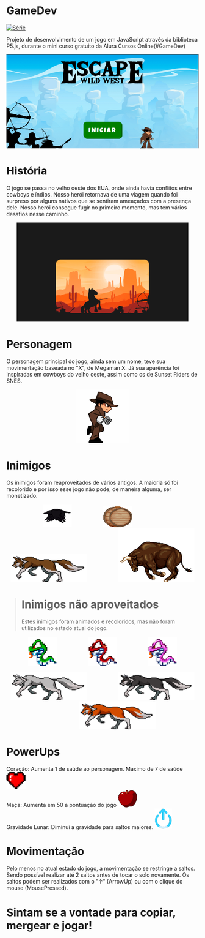 # GameDev 
[![Série](https://img.shields.io/badge/OctavioLage-GameDev-blue)]()

 Projeto de desenvolvimento de um jogo em JavaScript através da biblioteca P5.js, durante o mini curso gratuito da Alura Cursos Online(#GameDev)

<p align="center">
  <img src="imagens/Screenshots/telaInicial.png" width="600" title="hover text">
</p>

# História
O jogo se passa no velho oeste dos EUA, onde ainda havia conflitos entre cowboys e índios. Nosso herói retornava de uma viagem quando foi surpreso por alguns nativos que se sentiram ameaçados com a presença dele. Nosso herói consegue fugir no primeiro momento, mas tem vários desafios nesse caminho.
<p align="center">
  <img src="imagens/assets/intro2.png"  width="450">
</p>
  
# Personagem
O personagem principal do jogo, ainda sem um nome, teve sua movimentação baseada no "X", de Megaman X. Já sua aparência foi inspiradas em cowboys do velho oeste, assim como os de Sunset Riders de SNES.
<p align="center">
  <img src="imagens/Screenshots/Personagem.gif" >
</p>

# Inimigos
Os inimigos foram reaproveitados de vários antigos. A maioria só foi recolorido e por isso esse jogo não pode, de maneira alguma, ser monetizado.
<p align="center" justify-content = "space-between">
  <img src="imagens/Screenshots/corvo.gif" width="75">
  <img width="75">
  <img src="imagens/Screenshots/barril.gif" width="75">
  <img width="75">
  <img src="imagens/Screenshots/loboMarron.gif" width="200">
  <img width="75">
  <img src="imagens/Screenshots/Touro.gif" width="200">
</p>

> # Inimigos não aproveitados
> Estes inimigos foram animados e recoloridos, mas não foram utilizados no estado atual do jogo.
<p align="center">
  <img src="imagens/Screenshots/greenSnake.gif" width="75">
  <img width="75">
  <img src="imagens/Screenshots/redSnake.gif" width="75">
  <img width="75">
  <img src="imagens/Screenshots/Cobra.gif" width="75">
</p>
<p align="center">
  <img src="imagens/Screenshots/loboBranco.gif" width="200">
  <img width="75">
  <img src="imagens/Screenshots/loboNegro.gif" width="200">
  <img width="75">
  <img src="imagens/Screenshots/Raposa.gif" width="200">
</p>

# PowerUps
Coração: Aumenta 1 de saúde ao personagem. Máximo de 7 de saúde <img src="imagens/Screenshots/vida.gif" width="50"><br>
Maça: Aumenta em 50 a pontuação do jogo  <img src="imagens/Screenshots/score.gif" width="50"><br>
Gravidade Lunar: Diminui a gravidade para saltos maiores. <img src="imagens/Screenshots/gravidadeZero.gif" width="45">

# Movimentação
Pelo menos no atual estado do jogo, a movimentação se restringe a saltos. Sendo possível realizar até 2 saltos antes de tocar o solo novamente.
Os saltos podem ser realizados com o "↑" (ArrowUp) ou com o clique do mouse (MousePressed).

# Sintam se a vontade para copiar, mergear e jogar!
